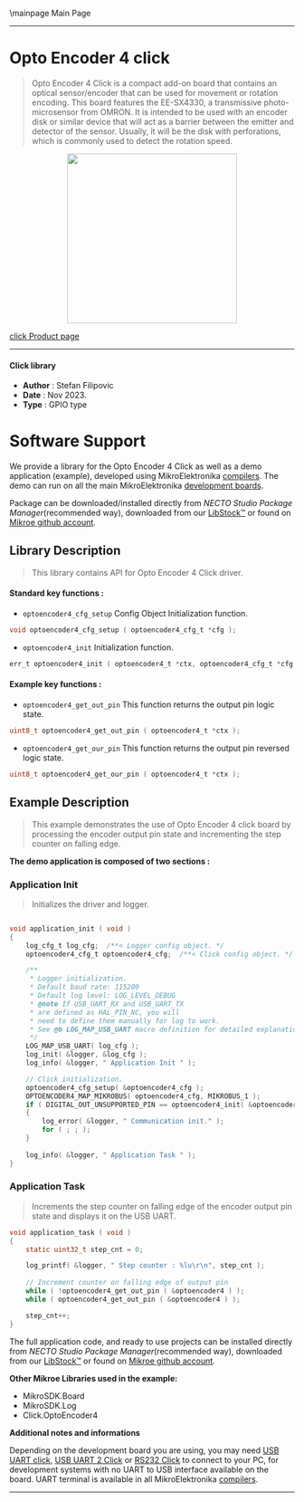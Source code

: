 \mainpage Main Page

---
# Opto Encoder 4 click

> Opto Encoder 4 Click is a compact add-on board that contains an optical sensor/encoder that can be used for movement or rotation encoding. This board features the EE-SX4330, a transmissive photo-microsensor from OMRON. It is intended to be used with an encoder disk or similar device that will act as a barrier between the emitter and detector of the sensor. Usually, it will be the disk with perforations, which is commonly used to detect the rotation speed.

<p align="center">
  <img src="https://download.mikroe.com/images/click_for_ide/optoencoder4_click.png" height=300px>
</p>

[click Product page](https://www.mikroe.com/opto-encoder-4-click)

---


#### Click library

- **Author**        : Stefan Filipovic
- **Date**          : Nov 2023.
- **Type**          : GPIO type


# Software Support

We provide a library for the Opto Encoder 4 Click
as well as a demo application (example), developed using MikroElektronika
[compilers](https://www.mikroe.com/necto-studio).
The demo can run on all the main MikroElektronika [development boards](https://www.mikroe.com/development-boards).

Package can be downloaded/installed directly from *NECTO Studio Package Manager*(recommended way), downloaded from our [LibStock&trade;](https://libstock.mikroe.com) or found on [Mikroe github account](https://github.com/MikroElektronika/mikrosdk_click_v2/tree/master/clicks).

## Library Description

> This library contains API for Opto Encoder 4 Click driver.

#### Standard key functions :

- `optoencoder4_cfg_setup` Config Object Initialization function.
```c
void optoencoder4_cfg_setup ( optoencoder4_cfg_t *cfg );
```

- `optoencoder4_init` Initialization function.
```c
err_t optoencoder4_init ( optoencoder4_t *ctx, optoencoder4_cfg_t *cfg );
```

#### Example key functions :

- `optoencoder4_get_out_pin` This function returns the output pin logic state.
```c
uint8_t optoencoder4_get_out_pin ( optoencoder4_t *ctx );
```

- `optoencoder4_get_our_pin` This function returns the output pin reversed logic state.
```c
uint8_t optoencoder4_get_our_pin ( optoencoder4_t *ctx );
```

## Example Description

> This example demonstrates the use of Opto Encoder 4 click board by processing
the encoder output pin state and incrementing the step counter on falling edge.

**The demo application is composed of two sections :**

### Application Init

> Initializes the driver and logger.

```c

void application_init ( void )
{
    log_cfg_t log_cfg;  /**< Logger config object. */
    optoencoder4_cfg_t optoencoder4_cfg;  /**< Click config object. */

    /** 
     * Logger initialization.
     * Default baud rate: 115200
     * Default log level: LOG_LEVEL_DEBUG
     * @note If USB_UART_RX and USB_UART_TX 
     * are defined as HAL_PIN_NC, you will 
     * need to define them manually for log to work. 
     * See @b LOG_MAP_USB_UART macro definition for detailed explanation.
     */
    LOG_MAP_USB_UART( log_cfg );
    log_init( &logger, &log_cfg );
    log_info( &logger, " Application Init " );

    // Click initialization.
    optoencoder4_cfg_setup( &optoencoder4_cfg );
    OPTOENCODER4_MAP_MIKROBUS( optoencoder4_cfg, MIKROBUS_1 );
    if ( DIGITAL_OUT_UNSUPPORTED_PIN == optoencoder4_init( &optoencoder4, &optoencoder4_cfg ) ) 
    {
        log_error( &logger, " Communication init." );
        for ( ; ; );
    }
    
    log_info( &logger, " Application Task " );
}

```

### Application Task

> Increments the step counter on falling edge of the encoder output pin state and displays it on the USB UART.

```c
void application_task ( void )
{
    static uint32_t step_cnt = 0;

    log_printf( &logger, " Step counter : %lu\r\n", step_cnt );
    
    // Increment counter on falling edge of output pin
    while ( !optoencoder4_get_out_pin ( &optoencoder4 ) );
    while ( optoencoder4_get_out_pin ( &optoencoder4 ) );

    step_cnt++;
}
```

The full application code, and ready to use projects can be installed directly from *NECTO Studio Package Manager*(recommended way), downloaded from our [LibStock&trade;](https://libstock.mikroe.com) or found on [Mikroe github account](https://github.com/MikroElektronika/mikrosdk_click_v2/tree/master/clicks).

**Other Mikroe Libraries used in the example:**

- MikroSDK.Board
- MikroSDK.Log
- Click.OptoEncoder4

**Additional notes and informations**

Depending on the development board you are using, you may need
[USB UART click](https://www.mikroe.com/usb-uart-click),
[USB UART 2 Click](https://www.mikroe.com/usb-uart-2-click) or
[RS232 Click](https://www.mikroe.com/rs232-click) to connect to your PC, for
development systems with no UART to USB interface available on the board. UART
terminal is available in all MikroElektronika
[compilers](https://shop.mikroe.com/compilers).

---
